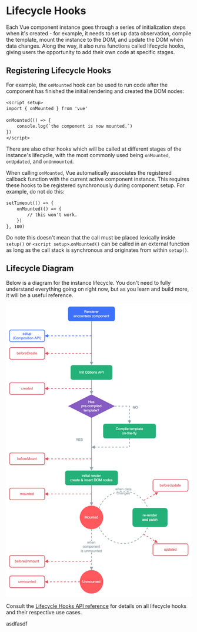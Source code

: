 # Lifecycle Hooks

Each Vue component instance goes through a series of initialization steps when it's created - for example, it needs to set up data observation, compile the template, mount the instance to the DOM, and update the DOM when data changes. Along the way, it also runs functions called lifecycle hooks, giving users the opportunity to add their own code at specific stages.

## Registering Lifecycle Hooks

For example, the `onMounted` hook can be used to run code after the component has finished the initial rendering and created the DOM nodes:


    <script setup>
    import { onMounted } from 'vue'

    onMounted(() => {
        console.log(`the component is now mounted.`)
    })
    </script>


There are also other hooks which will be called at different stages of the instance's lifecycle, with the most commonly used being `onMounted`, `onUpdated`, and `onUnmounted`.

When calling `onMounted`, Vue automatically associates the registered callback function with the current active component instance. This requires these hooks to be registered synchronously during component setup. For example, do not do this:


    setTimeout(() => {
        onMounted(() => {
            // this won't work.
        })
    }, 100)


Do note this doesn't mean that the call must be placed lexically inside `setup()` or `<script setup>`.`onMounted()` can be called in an external function as long as the call stack is synchronous and originates from within `setup()`.

## Lifecycle Diagram

Below is a diagram for the instance lifecycle. You don't need to fully understand everything going on right now, but as you learn and build more, it will be a useful reference.

![alt text](lifecycle.MuZLBFAS.png)


Consult the [Lifecycle Hooks API reference](https://vuejs.org/api/composition-api-lifecycle) for details on all lifecycle hooks and their respective use cases.

asdfasdf